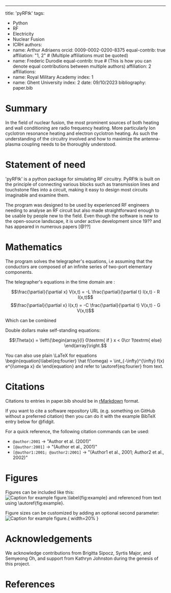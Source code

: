 ---
title: 'pyRFtk'
tags:
  - Python
  - RF
  - Electricity
  - Nuclear Fusion
  - ICRH
authors:
  - name: Arthur Adriaens
    orcid: 0009-0002-0200-8375
    equal-contrib: true
    affiliation: "1, 2" # (Multiple affiliations must be quoted)
  - name: Frederic Durodie
    equal-contrib: true # (This is how you can denote equal contributions between multiple authors)
    affiliation: 2
affiliations:
 - name: Royal Military Academy
   index: 1
 - name: Ghent University
   index: 2
date: 09/10/2023
bibliography: paper.bib

# Summary

In the field of nuclear fusion, the most prominent sources of both heating and
wall conditioning are radio frequency heating. More particularly Ion cyclotron
resonance heating and electron cyclotron heating.  As such the understanding of
the circuitry involved and how to maximize the antenna-plasma coupling needs to be
thoroughly understood.

# Statement of need

'pyRFtk' is a python package for simulating RF circuitry. PyRFtk is built on the principle
of connecting various blocks such as transmission lines and touchstone files into a circuit, 
making it easy to design most circuits imaginable and examine them.

The program was designed to be used by experienced RF engineers needing to analyse an RF circuit
but also made straightforward enough to be usable by people new to the field.
Even though the software is new to the open-source landscape, it is under active development
since 19?? and has appeared in numerous papers [@??]

# Mathematics

The program solves the telegrapher's equations, i.e assuming that the conductors are composed of an infinite series of 
two-port elementary components. 

The telegrapher's equations in the time domain are :

$$\frac{\partial}{\partial x} V(x,t) = -L \frac{\partial}{\partial t} I(x,t) - R I(x,t)$$
$$\frac{\partial}{\partial x} I(x,t) = -C \frac{\partial}{\partial t} V(x,t) - G V(x,t)$$

Which can be combined

Double dollars make self-standing equations:

$$\Theta(x) = \left\{\begin{array}{l}
0\textrm{ if } x < 0\cr
1\textrm{ else}
\end{array}\right.$$

You can also use plain \LaTeX for equations
\begin{equation}\label{eq:fourier}
\hat f(\omega) = \int_{-\infty}^{\infty} f(x) e^{i\omega x} dx
\end{equation}
and refer to \autoref{eq:fourier} from text.

# Citations

Citations to entries in paper.bib should be in
[rMarkdown](http://rmarkdown.rstudio.com/authoring_bibliographies_and_citations.html)
format.

If you want to cite a software repository URL (e.g. something on GitHub without a preferred
citation) then you can do it with the example BibTeX entry below for @fidgit.

For a quick reference, the following citation commands can be used:
- `@author:2001`  ->  "Author et al. (2001)"
- `[@author:2001]` -> "(Author et al., 2001)"
- `[@author1:2001; @author2:2001]` -> "(Author1 et al., 2001; Author2 et al., 2002)"

# Figures

Figures can be included like this:
![Caption for example figure.\label{fig:example}](figure.png)
and referenced from text using \autoref{fig:example}.

Figure sizes can be customized by adding an optional second parameter:
![Caption for example figure.](figure.png){ width=20% }

# Acknowledgements

We acknowledge contributions from Brigitta Sipocz, Syrtis Major, and Semyeong
Oh, and support from Kathryn Johnston during the genesis of this project.

# References
